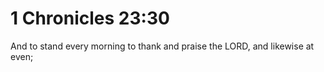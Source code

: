 # 1 Chronicles 23:30

And to stand every morning to thank and praise the LORD, and likewise at even;